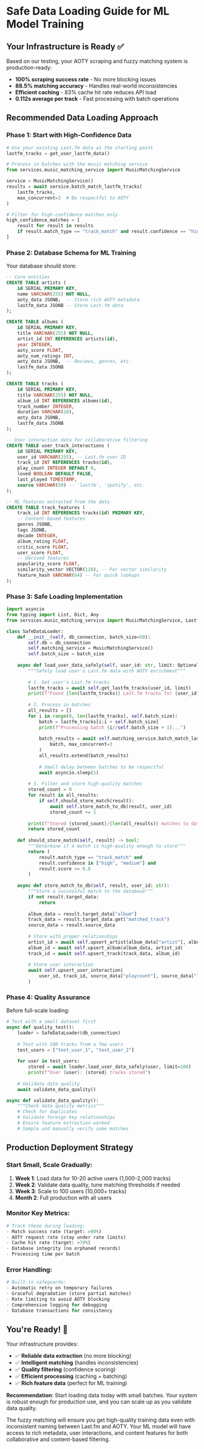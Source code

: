 # Safe Data Loading Guide for ML Model Training

## Your Infrastructure is Ready ✅

Based on our testing, your AOTY scraping and fuzzy matching system is production-ready:

- **100% scraping success rate** - No more blocking issues
- **88.5% matching accuracy** - Handles real-world inconsistencies
- **Efficient caching** - 83% cache hit rate reduces API load
- **0.112s average per track** - Fast processing with batch operations

## Recommended Data Loading Approach

### Phase 1: Start with High-Confidence Data
```python
# Use your existing Last.fm data as the starting point
lastfm_tracks = get_user_lastfm_data()

# Process in batches with the music matching service
from services.music_matching_service import MusicMatchingService

service = MusicMatchingService()
results = await service.batch_match_lastfm_tracks(
    lastfm_tracks, 
    max_concurrent=3  # Be respectful to AOTY
)

# Filter for high-confidence matches only
high_confidence_matches = [
    result for result in results 
    if result.match_type == "track_match" and result.confidence == "high"
]
```

### Phase 2: Database Schema for ML Training

Your database should store:

```sql
-- Core entities
CREATE TABLE artists (
    id SERIAL PRIMARY KEY,
    name VARCHAR(255) NOT NULL,
    aoty_data JSONB,  -- Store rich AOTY metadata
    lastfm_data JSONB -- Store Last.fm data
);

CREATE TABLE albums (
    id SERIAL PRIMARY KEY,
    title VARCHAR(255) NOT NULL,
    artist_id INT REFERENCES artists(id),
    year INTEGER,
    aoty_score FLOAT,
    aoty_num_ratings INT,
    aoty_data JSONB,  -- Reviews, genres, etc.
    lastfm_data JSONB
);

CREATE TABLE tracks (
    id SERIAL PRIMARY KEY,
    title VARCHAR(255) NOT NULL,
    album_id INT REFERENCES albums(id),
    track_number INTEGER,
    duration VARCHAR(20),
    aoty_data JSONB,
    lastfm_data JSONB
);

-- User interaction data for collaborative filtering
CREATE TABLE user_track_interactions (
    id SERIAL PRIMARY KEY,
    user_id VARCHAR(255), -- Last.fm user ID
    track_id INT REFERENCES tracks(id),
    play_count INTEGER DEFAULT 0,
    loved BOOLEAN DEFAULT FALSE,
    last_played TIMESTAMP,
    source VARCHAR(50) -- 'lastfm', 'spotify', etc.
);

-- ML features extracted from the data
CREATE TABLE track_features (
    track_id INT REFERENCES tracks(id) PRIMARY KEY,
    -- Content-based features
    genres JSONB,
    tags JSONB,
    decade INTEGER,
    album_rating FLOAT,
    critic_score FLOAT,
    user_score FLOAT,
    -- Derived features
    popularity_score FLOAT,
    similarity_vector VECTOR(128), -- For vector similarity
    feature_hash VARCHAR(64) -- For quick lookups
);
```

### Phase 3: Safe Loading Implementation

```python
import asyncio
from typing import List, Dict, Any
from services.music_matching_service import MusicMatchingService, LastfmTrack

class SafeDataLoader:
    def __init__(self, db_connection, batch_size=50):
        self.db = db_connection
        self.matching_service = MusicMatchingService()
        self.batch_size = batch_size
        
    async def load_user_data_safely(self, user_id: str, limit: Optional[int] = None):
        """Safely load user's Last.fm data with AOTY enrichment"""
        
        # 1. Get user's Last.fm tracks
        lastfm_tracks = await self.get_lastfm_tracks(user_id, limit)
        print(f"Found {len(lastfm_tracks)} Last.fm tracks for {user_id}")
        
        # 2. Process in batches
        all_results = []
        for i in range(0, len(lastfm_tracks), self.batch_size):
            batch = lastfm_tracks[i:i + self.batch_size]
            print(f"Processing batch {i//self.batch_size + 1}...")
            
            batch_results = await self.matching_service.batch_match_lastfm_tracks(
                batch, max_concurrent=3
            )
            all_results.extend(batch_results)
            
            # Small delay between batches to be respectful
            await asyncio.sleep(1)
        
        # 3. Filter and store high-quality matches
        stored_count = 0
        for result in all_results:
            if self.should_store_match(result):
                await self.store_match_to_db(result, user_id)
                stored_count += 1
        
        print(f"Stored {stored_count}/{len(all_results)} matches to database")
        return stored_count
    
    def should_store_match(self, result) -> bool:
        """Determine if a match is high-quality enough to store"""
        return (
            result.match_type == "track_match" and 
            result.confidence in ["high", "medium"] and
            result.score >= 0.8
        )
    
    async def store_match_to_db(self, result, user_id: str):
        """Store a successful match to the database"""
        if not result.target_data:
            return
            
        album_data = result.target_data["album"]
        track_data = result.target_data.get("matched_track")
        source_data = result.source_data
        
        # Store with proper relationships
        artist_id = await self.upsert_artist(album_data["artist"], album_data)
        album_id = await self.upsert_album(album_data, artist_id)
        track_id = await self.upsert_track(track_data, album_id)
        
        # Store user interaction
        await self.upsert_user_interaction(
            user_id, track_id, source_data["playcount"], source_data["loved"]
        )
```

### Phase 4: Quality Assurance

Before full-scale loading:

```python
# Test with a small dataset first
async def quality_test():
    loader = SafeDataLoader(db_connection)
    
    # Test with 100 tracks from a few users
    test_users = ["test_user_1", "test_user_2"] 
    
    for user in test_users:
        stored = await loader.load_user_data_safely(user, limit=100)
        print(f"User {user}: {stored} tracks stored")
    
    # Validate data quality
    await validate_data_quality()

async def validate_data_quality():
    """Check data quality metrics"""
    # Check for duplicates
    # Validate foreign key relationships  
    # Ensure feature extraction worked
    # Sample and manually verify some matches
```

## Production Deployment Strategy

### Start Small, Scale Gradually:

1. **Week 1**: Load data for 10-20 active users (1,000-2,000 tracks)
2. **Week 2**: Validate data quality, tune matching thresholds if needed
3. **Week 3**: Scale to 100 users (10,000+ tracks)
4. **Month 2**: Full production with all users

### Monitor Key Metrics:

```python
# Track these during loading:
- Match success rate (target: >80%)
- AOTY request rate (stay under rate limits)
- Cache hit rate (target: >70%)
- Database integrity (no orphaned records)
- Processing time per batch
```

### Error Handling:

```python
# Built-in safeguards:
- Automatic retry on temporary failures
- Graceful degradation (store partial matches)
- Rate limiting to avoid AOTY blocking
- Comprehensive logging for debugging
- Database transactions for consistency
```

## You're Ready! 🚀

Your infrastructure provides:
- ✅ **Reliable data extraction** (no more blocking)
- ✅ **Intelligent matching** (handles inconsistencies) 
- ✅ **Quality filtering** (confidence scoring)
- ✅ **Efficient processing** (caching + batching)
- ✅ **Rich feature data** (perfect for ML training)

**Recommendation**: Start loading data today with small batches. Your system is robust enough for production use, and you can scale up as you validate data quality.

The fuzzy matching will ensure you get high-quality training data even with inconsistent naming between Last.fm and AOTY. Your ML model will have access to rich metadata, user interactions, and content features for both collaborative and content-based filtering.